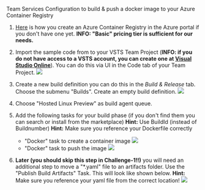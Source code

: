 Team Services Configuration to build & push a docker image to your Azure Container Registry

1. [Here](https://docs.microsoft.com/en-us/azure/container-registry/container-registry-get-started-portal) is how you create an Azure Container Registry in the Azure portal if you don't have one yet. **INFO: "Basic" pricing tier is sufficient for our needs.**

2. Import the sample code from to your VSTS Team Project (**INFO: if you do not have access to a VSTS account, you can create one at [Visual Studio Online](https://www.visualstudio.com)**). You can do this via UI in the Code tab of your Team Project.
![](images/import_code.jpg)

3. Create a new build definition you can do this in the *Build & Release* tab. Choose the submenu "Builds". Create an empty build definition.
![](images/newbuilddefinition.jpg)

4. Choose "Hosted Linux Preview" as build agent queue.

5. Add the following tasks for your build phase (if you don't find them you can search or install from the marketplace)
**Hint:** Use BuildId (instead of Buildnumber) 
**Hint:** Make sure you reference your Dockerfile correctly

    - "Docker" task to create a container image
    ![](images/vstshelloworldbuildimage.jpg)
    - "Docker" task to push the image
    ![](images/vstshelloworldpushimage.jpg)

6. **Later (you should skip this step in Challenge-1!!)** you will need an additional step to move a "*.yaml" file to an artifacts folder. Use the "Publish Build Artifacts" Task. This will look like shown below.
**Hint:** Make sure you reference your yaml file from the correct location! 
![](images/vstsdropyaml.jpg)
